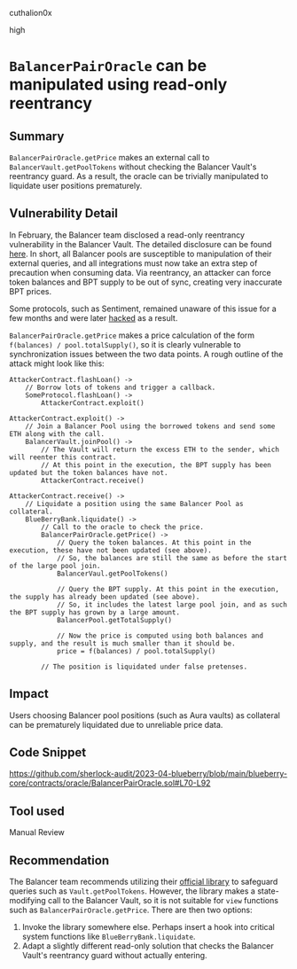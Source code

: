 cuthalion0x

high

# `BalancerPairOracle` can be manipulated using read-only reentrancy

## Summary

`BalancerPairOracle.getPrice` makes an external call to `BalancerVault.getPoolTokens` without checking the Balancer Vault's reentrancy guard. As a result, the oracle can be trivially manipulated to liquidate user positions prematurely.

## Vulnerability Detail

In February, the Balancer team disclosed a read-only reentrancy vulnerability in the Balancer Vault. The detailed disclosure can be found [here](https://forum.balancer.fi/t/reentrancy-vulnerability-scope-expanded/4345). In short, all Balancer pools are susceptible to manipulation of their external queries, and all integrations must now take an extra step of precaution when consuming data. Via reentrancy, an attacker can force token balances and BPT supply to be out of sync, creating very inaccurate BPT prices.

Some protocols, such as Sentiment, remained unaware of this issue for a few months and were later [hacked](https://twitter.com/spreekaway/status/1643313471180644360) as a result.

`BalancerPairOracle.getPrice` makes a price calculation of the form `f(balances) / pool.totalSupply()`, so it is clearly vulnerable to synchronization issues between the two data points. A rough outline of the attack might look like this:

```solidity
AttackerContract.flashLoan() ->
    // Borrow lots of tokens and trigger a callback.
    SomeProtocol.flashLoan() ->
        AttackerContract.exploit()

AttackerContract.exploit() ->
    // Join a Balancer Pool using the borrowed tokens and send some ETH along with the call.
    BalancerVault.joinPool() ->
        // The Vault will return the excess ETH to the sender, which will reenter this contract.
        // At this point in the execution, the BPT supply has been updated but the token balances have not.
        AttackerContract.receive()

AttackerContract.receive() ->
    // Liquidate a position using the same Balancer Pool as collateral.
    BlueBerryBank.liquidate() ->
        // Call to the oracle to check the price.
        BalancerPairOracle.getPrice() ->
            // Query the token balances. At this point in the execution, these have not been updated (see above).
            // So, the balances are still the same as before the start of the large pool join.
            BalancerVaul.getPoolTokens()

            // Query the BPT supply. At this point in the execution, the supply has already been updated (see above).
            // So, it includes the latest large pool join, and as such the BPT supply has grown by a large amount.
            BalancerPool.getTotalSupply()

            // Now the price is computed using both balances and supply, and the result is much smaller than it should be.
            price = f(balances) / pool.totalSupply()

        // The position is liquidated under false pretenses.
```

## Impact

Users choosing Balancer pool positions (such as Aura vaults) as collateral can be prematurely liquidated due to unreliable price data.

## Code Snippet

https://github.com/sherlock-audit/2023-04-blueberry/blob/main/blueberry-core/contracts/oracle/BalancerPairOracle.sol#L70-L92

## Tool used

Manual Review

## Recommendation

The Balancer team recommends utilizing their [official library](https://github.com/balancer/balancer-v2-monorepo/blob/3ce5138abd8e336f9caf4d651184186fffcd2025/pkg/pool-utils/contracts/lib/VaultReentrancyLib.sol) to safeguard queries such as `Vault.getPoolTokens`. However, the library makes a state-modifying call to the Balancer Vault, so it is not suitable for `view` functions such as `BalancerPairOracle.getPrice`. There are then two options:
1. Invoke the library somewhere else. Perhaps insert a hook into critical system functions like `BlueBerryBank.liquidate`.
2. Adapt a slightly different read-only solution that checks the Balancer Vault's reentrancy guard without actually entering.